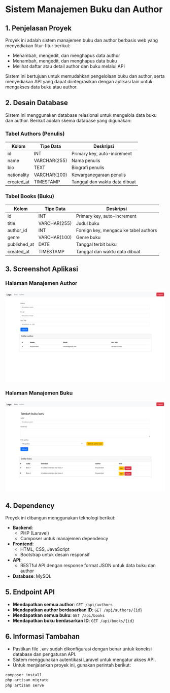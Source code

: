 # Sistem Manajemen Buku dan Author

## 1. Penjelasan Proyek
Proyek ini adalah sistem manajemen buku dan author berbasis web yang menyediakan fitur-fitur berikut:
- Menambah, mengedit, dan menghapus data author
- Menambah, mengedit, dan menghapus data buku
- Melihat daftar atau detail author dan buku melalui API

Sistem ini bertujuan untuk memudahkan pengelolaan buku dan author, serta menyediakan API yang dapat diintegrasikan dengan aplikasi lain untuk mengakses data buku atau author.

## 2. Desain Database
Sistem ini menggunakan database relasional untuk mengelola data buku dan author. Berikut adalah skema database yang digunakan:

### Tabel Authors (Penulis)
| Kolom         | Tipe Data    | Deskripsi                         |
|---------------|--------------|-----------------------------------|
| id            | INT          | Primary key, auto-increment       |
| name          | VARCHAR(255) | Nama penulis                      |
| bio           | TEXT         | Biografi penulis                  |
| nationality   | VARCHAR(100) | Kewarganegaraan penulis           |
| created_at    | TIMESTAMP    | Tanggal dan waktu data dibuat     |

### Tabel Books (Buku)
| Kolom         | Tipe Data  | Deskripsi                             |
|---------------|------------|---------------------------------------|
| id            | INT        | Primary key, auto-increment           |
| title         | VARCHAR(255) | Judul buku                          |
| author_id     | INT        | Foreign key, mengacu ke tabel authors |
| genre         | VARCHAR(100) | Genre buku                          |
| published_at  | DATE       | Tanggal terbit buku                   |
| created_at    | TIMESTAMP  | Tanggal dan waktu data dibuat         |

## 3. Screenshot Aplikasi

### Halaman Manajemen Author
![Manajemen Author](./public/assets/screenshoot/author.png)

### Halaman Manajemen Buku
![Manajemen Buku](./public/assets/screenshoot/buku.png)

## 4. Dependency
Proyek ini dibangun menggunakan teknologi berikut:

- **Backend**: 
  - PHP (Laravel)
  - Composer untuk manajemen dependency
- **Frontend**: 
  - HTML, CSS, JavaScript
  - Bootstrap untuk desain responsif
- **API**:
  - RESTful API dengan response format JSON untuk data buku dan author
- **Database**: MySQL

## 5. Endpoint API

- **Mendapatkan semua author**: `GET /api/authors`
- **Mendapatkan author berdasarkan ID**: `GET /api/authors/{id}`
- **Mendapatkan semua buku**: `GET /api/books`
- **Mendapatkan buku berdasarkan ID**: `GET /api/books/{id}`

## 6. Informasi Tambahan
- Pastikan file `.env` sudah dikonfigurasi dengan benar untuk koneksi database dan pengaturan API.
- Sistem menggunakan autentikasi Laravel untuk mengatur akses API.
- Untuk menjalankan proyek ini, gunakan perintah berikut:

```bash
composer install
php artisan migrate
php artisan serve
